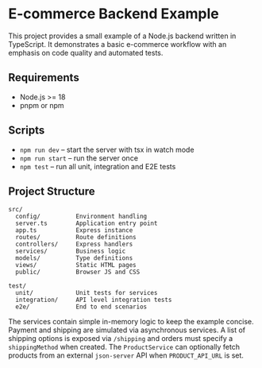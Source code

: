 # E-commerce Backend Example

This project provides a small example of a Node.js backend written in TypeScript. It demonstrates a basic e-commerce workflow with an emphasis on code quality and automated tests.

## Requirements
- Node.js >= 18
- pnpm or npm

## Scripts
- `npm run dev` – start the server with tsx in watch mode
- `npm run start` – run the server once
- `npm test` – run all unit, integration and E2E tests

## Project Structure
```
src/
  config/          Environment handling
  server.ts        Application entry point
  app.ts           Express instance
  routes/          Route definitions
  controllers/     Express handlers
  services/        Business logic
  models/          Type definitions
  views/           Static HTML pages
  public/          Browser JS and CSS

test/
  unit/            Unit tests for services
  integration/     API level integration tests
  e2e/             End to end scenarios
```

The services contain simple in-memory logic to keep the example concise. Payment and shipping are simulated via asynchronous services. A list of shipping options is exposed via `/shipping` and orders must specify a `shippingMethod` when created. The `ProductService` can optionally fetch products from an external `json-server` API when `PRODUCT_API_URL` is set.
